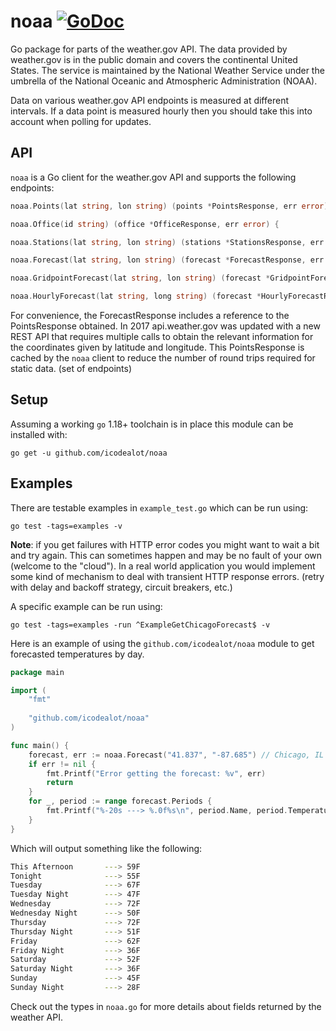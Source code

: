 # noaa [![GoDoc](https://godoc.org/github.com/icodealot/noaa?status.svg)](https://godoc.org/github.com/icodealot/noaa)

Go package for parts of the weather.gov API. The data provided by weather.gov
is in the public domain and covers the continental United States. The service
is maintained by the National Weather Service under the umbrella of the
National Oceanic and Atmospheric Administration (NOAA).

Data on various weather.gov API endpoints is measured at different intervals.
If a data point is measured hourly then you should take this into account when
polling for updates.

## API

`noaa` is a Go client for the weather.gov API and supports the following endpoints:

```go
noaa.Points(lat string, lon string) (points *PointsResponse, err error) {
```

```go
noaa.Office(id string) (office *OfficeResponse, err error) {
```

```go
noaa.Stations(lat string, lon string) (stations *StationsResponse, err error) {
```

```go
noaa.Forecast(lat string, lon string) (forecast *ForecastResponse, err error) {
```

```go
noaa.GridpointForecast(lat string, lon string) (forecast *GridpointForecastResponse, err error) {
```

```go
noaa.HourlyForecast(lat string, long string) (forecast *HourlyForecastResponse, err error) {
```

For convenience, the ForecastResponse includes a reference to the PointsResponse
obtained. In 2017 api.weather.gov was updated with a new REST API that requires
multiple calls to obtain the relevant information for the coordinates given by
latitude and longitude. This PointsResponse is cached by the `noaa` client to
reduce the number of round trips required for static data. (set of endpoints)

## Setup

Assuming a working `go` 1.18+ toolchain is in place this module can be installed with:

```
go get -u github.com/icodealot/noaa
```

## Examples

There are testable examples in `example_test.go` which can be run using:

```
go test -tags=examples -v
```

**Note**: if you get failures with HTTP error codes you might want to  wait a
bit and try again. This can sometimes happen and may be no fault of your own
(welcome to the "cloud"). In a real world application you would implement some
kind of mechanism to deal with transient HTTP response errors. (retry with
delay and backoff strategy, circuit breakers, etc.)

A specific example can be run using:

```
go test -tags=examples -run ^ExampleGetChicagoForecast$ -v
```

Here is an example of using the `github.com/icodealot/noaa` module to get
forecasted temperatures by day.

```go
package main

import (
	"fmt"
	
	"github.com/icodealot/noaa"
)

func main() {
	forecast, err := noaa.Forecast("41.837", "-87.685") // Chicago, IL
	if err != nil {
		fmt.Printf("Error getting the forecast: %v", err)
		return
	}
	for _, period := range forecast.Periods {
		fmt.Printf("%-20s ---> %.0f%s\n", period.Name, period.Temperature, period.TemperatureUnit)
	}
}
```

Which will output something like the following:

```bash
This Afternoon       ---> 59F
Tonight              ---> 55F
Tuesday              ---> 67F
Tuesday Night        ---> 47F
Wednesday            ---> 72F
Wednesday Night      ---> 50F
Thursday             ---> 72F
Thursday Night       ---> 51F
Friday               ---> 62F
Friday Night         ---> 36F
Saturday             ---> 52F
Saturday Night       ---> 36F
Sunday               ---> 45F
Sunday Night         ---> 28F
```

Check out the types in `noaa.go` for more details about fields returned by the weather API.
